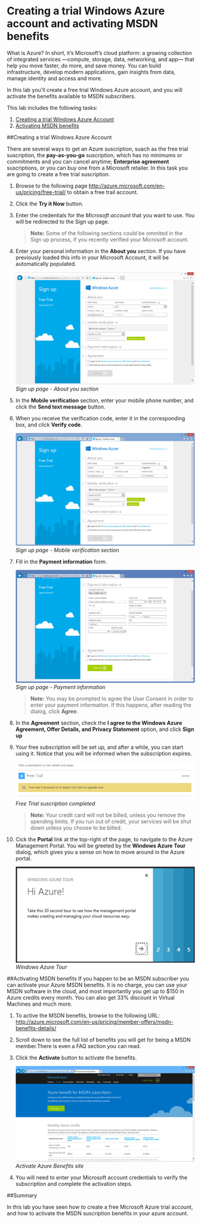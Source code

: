 Creating a trial Windows Azure account and activating MSDN benefits
===================================================================

What is Azure? In short, it’s Microsoft’s cloud platform: a growing collection of integrated services —compute, storage, data, networking, and app— that help you move faster, do more, and save money. You can build infrastructure, develop modern applications, gain insights from data, manage identity and access and more.

In this lab you'll create a free trial Windows Azure account, and you will activate the benefits available to MSDN subscribers.

This lab includes the following tasks:

1. [Creating a trial Windows Azure Account](#Task1)
1. [Activating MSDN benefits](#Task2)

<a name="Task1" />
##Creating a trial Windows Azure Account

There are several ways to get an Azure suscription, suach as the free trial suscription, the **pay-as-you-go** suscription, which has no minimums or commitments and you can cancel anytime; **Enterprise agreement** suscriptions, or you can buy one from a Microsoft retailer. In this task you are going to create a free trial suscription.

1. Browse to the following page http://azure.microsoft.com/en-us/pricing/free-trial/ to obtain a free trail account.
2. Click the **Try it Now** button.
3. Enter the credentials for the _Microsoft account_ that you want to use. You will be redirected to the Sign up page.

	> **Note:** Some of the following sections could be ommited in the Sign up process, if you recently verified your Microsoft account.

4. Enter your personal information in the **About you** section. If you have previously loaded this info in your Microsoft Account, it will be automatically populated.

	![Sign up page - About you section](images/signup1.png?raw=true)
	_Sign up page - About you section_
	
5. In the **Mobile verification** section, enter your mobile phone number, and click the **Send text message** button.
6. When you receive the verification code, enter it in the corresponding box, and click **Verify code**.

	![Sign up page - Mobile verification section](images/signup2.png?raw=true)
	_Sign up page - Mobile verification section_
	
7. Fill in the **Payment information** form.

	![Sign up page - Payment information](images/signup5.png?raw=true)
	_Sign up page - Payment information_
	
	> **Note:** You may be prompted to agree the User Consent in order to enter your payment information. If this happens, after reading the dialog, click **Agree**.

8. In the **Agreement** section, check the **I agree to the Windows Azure Agreement, Offer Details, and Privacy Statement** option, and click **Sign up**

9. Your free subscription will be set up, and after a while, you can start using it. Notice that you will be informed when the subscription expires.

	![Free Trial suscription completed](images/signup8.png?raw=true)
	_Free Trial suscription completed_
	
	> **Note:** Your credit card will not be billed, unless you remove the spending limits. If you run out of credit, your services will be shut down unless you choose to be billed.
	
10. Cick the **Portal** link at the top-right of the page, to navigate to the Azure Management Portal. You will be greeted by the **Windows Azure Tour** dialog, which gives you a sense on how to move around in the Azure portal.

	![Windows Azure Tour](images/AzureTour.png?raw=true)  
	_Windows Azure Tour_  
	
<a name="Task2" />
##Activating MSDN benefits
If you happen to be an MSDN subscriber you can activate your Azure MSDN benefits. It is no charge, you can use your MSDN software in the cloud, and most importantly you get up to $150 in Azure credits every month. You can also get 33% discount in Virtual Machines and much more. 

1. To active the MSDN benefits, browse to the following URL: http://azure.microsoft.com/en-us/pricing/member-offers/msdn-benefits-details/
2. Scroll down to see the full list of benefits you will get for being a MSDN member.There is even a FAQ section you can read.
3. Click the **Activate** button to activate the benefits.

	![Activate Azure Benefits site](images/AzureBenefits.PNG)
	_Activate Azure Benefits site_
	
4. You will need to enter your Microsoft account credentials to verify the subscription and complete the activation steps.

<a name="Summary" />
##Summary

In this lab you have seen how to create a free Microsoft Azure trial account, and how to activate the MSDN suscription benefits in your azure account. 
